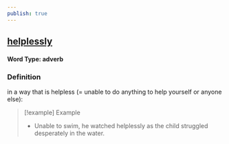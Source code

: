 ```yaml
---
publish: true
---
```

## [helplessly](https://dictionary.cambridge.org/dictionary/english/helplessly)

#### Word Type: adverb
### Definition
in a way that is helpless (= unable to do anything to help yourself or anyone else):

>[!example] Example
> - Unable to swim, he watched helplessly as the child struggled desperately in the water.
